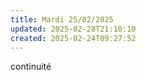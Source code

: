 ```yaml
---
title: Mardi 25/02/2025
updated: 2025-02-28T21:10:10
created: 2025-02-24T09:27:52
---
```


continuité
